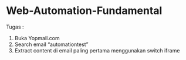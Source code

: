 # Web-Automation-Fundamental

Tugas :
  1. Buka Yopmail.com
  2. Search email “automationtest”
  3. Extract content di email paling pertama menggunakan switch iframe
